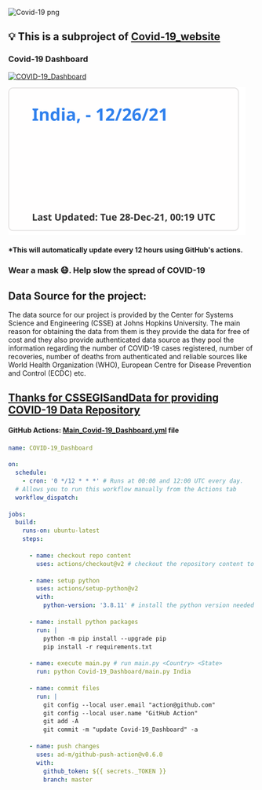 ![Covid-19 png](https://www.leaders-in-law.com/wp-content/uploads/2020/03/COVID-19.png)

## :bulb: This is a subproject of [Covid-19_website](https://github.com/Saketh-Chandra/Covid-19_website)

### Covid-19 Dashboard
[![COVID-19_Dashboard](https://github.com/Saketh-Chandra/Saketh-Chandra/actions/workflows/Main_Covid-19_Dashboard.yml/badge.svg)](https://github.com/Saketh-Chandra/Saketh-Chandra/actions/workflows/Main_Covid-19_Dashboard.yml)

<!--img src="https://raw.githubusercontent.com/Saketh-Chandra/Saketh-Chandra/master/Covid-19_Dashboard/Covid-19.svg" /-->
[![Covid-19 India](https://raw.githubusercontent.com/Saketh-Chandra/Saketh-Chandra/master/Covid-19_Dashboard/Covid-19.svg)](https://raw.githubusercontent.com/Saketh-Chandra/Saketh-Chandra/master/Covid-19_Dashboard/Covid-19.svg)
#### *This will automatically update every 12 hours using GitHub's actions.


### Wear a mask 😷. Help slow the spread of COVID-19

## Data Source for the project:
The data source for our project is provided by the Center for Systems Science and Engineering
(CSSE) at Johns Hopkins University. The main reason for obtaining the data from them is they
provide the data for free of cost and they also provide authenticated data source as they pool the
information regarding the number of COVID-19 cases registered, number of recoveries, number
of deaths from authenticated and reliable sources like World Health Organization (WHO),
European Centre for Disease Prevention and Control (ECDC) etc. 
## [Thanks for CSSEGISandData for providing COVID-19 Data Repository](https://github.com/CSSEGISandData/COVID-19)

#### GitHub Actions: [Main_Covid-19_Dashboard.yml](https://github.com/Saketh-Chandra/Saketh-Chandra/blob/master/.github/workflows/Main_Covid-19_Dashboard.yml) file

```yml
name: COVID-19_Dashboard

on:
  schedule:
    - cron: '0 */12 * * *' # Runs at 00:00 and 12:00 UTC every day.
  # Allows you to run this workflow manually from the Actions tab
  workflow_dispatch:

jobs:
  build:
    runs-on: ubuntu-latest
    steps:

      - name: checkout repo content
        uses: actions/checkout@v2 # checkout the repository content to github runner

      - name: setup python
        uses: actions/setup-python@v2
        with:
          python-version: '3.8.11' # install the python version needed
          
      - name: install python packages
        run: |
          python -m pip install --upgrade pip
          pip install -r requirements.txt
          
      - name: execute main.py # run main.py <Country> <State>
        run: python Covid-19_Dashboard/main.py India
          
      - name: commit files
        run: |
          git config --local user.email "action@github.com"
          git config --local user.name "GitHub Action"
          git add -A
          git commit -m "update Covid-19_Dashboard" -a
          
      - name: push changes
        uses: ad-m/github-push-action@v0.6.0
        with:
          github_token: ${{ secrets._TOKEN }}
          branch: master 
```
